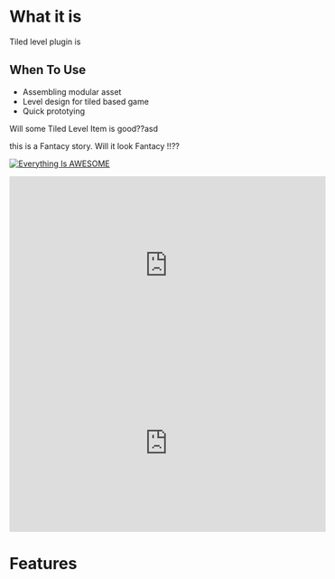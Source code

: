 # What it is

Tiled level plugin is 

## When To Use
* Assembling modular asset
* Level design for tiled based game
* Quick prototying 


Will some Tiled Level Item is good??asd

this is a Fantacy story. Will it look Fantacy !!??

[![Everything Is AWESOME](https://yt-embed.herokuapp.com/embed?v=StTqXEQ2l-Y)](https://www.youtube.com/watch?v=StTqXEQ2l-Y "Everything Is AWESOME")

<iframe width="560" height="315" src="https://www.youtube.com/embed/9YffrCViTVk" title="YouTube video player" frameborder="0" allow="accelerometer; autoplay; clipboard-write; encrypted-media; gyroscope; picture-in-picture" allowfullscreen></iframe> <iframe width="560" height="315"
src="https://www.youtube.com/embed/MUQfKFzIOeU" 
frameborder="0" 
allow="accelerometer; autoplay; encrypted-media; gyroscope; picture-in-picture" 
allowfullscreen></iframe>

# Features

